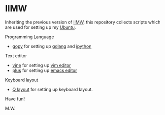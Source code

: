 # IIMW

Inheriting the previous version of [IIMW](https://code.google.com/p/IIMW/),
    this repository collects scripts which are used for setting up my [Ubuntu](http://www.ubuntu.com/).

Programming Language
- [gopy](https://github.com/ubtc/gopy) for setting up [golang](https://golang.org/) and [ipython](http://ipython.org/)

Text editor
- [vine](https://github.com/ubtc/vine) for setting up [vim editor](http://www.vim.org/)
- [plus](https://github.com/ubtc/plus) for setting up [emacs editor](http://www.gnu.org/software/emacs/)

Keyboard layout
- [Q layout](https://github.com/ubtc/Q-layout) for setting up keyboard layout.

Have fun!

M.W.
